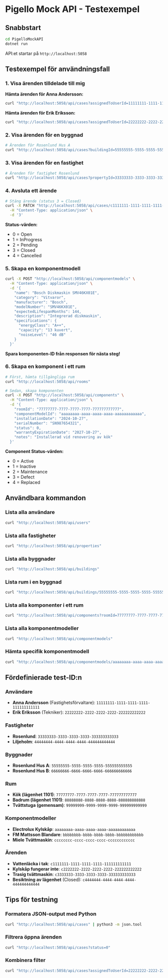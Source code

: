 # Pigello Mock API - Testexempel

## Snabbstart

```bash
cd PigelloMockAPI
dotnet run
```

API:et startar på `http://localhost:5058`

## Testexempel för användningsfall

### 1. Visa ärenden tilldelade till mig

**Hämta ärenden för Anna Andersson:**
```bash
curl "http://localhost:5058/api/cases?assignedToUserId=11111111-1111-1111-1111-111111111111"
```

**Hämta ärenden för Erik Eriksson:**
```bash
curl "http://localhost:5058/api/cases?assignedToUserId=22222222-2222-2222-2222-222222222222"
```

### 2. Visa ärenden för en byggnad

```bash
# Ärenden för Rosenlund Hus A
curl "http://localhost:5058/api/cases?buildingId=55555555-5555-5555-5555-555555555555"
```

### 3. Visa ärenden för en fastighet

```bash
# Ärenden för fastighet Rosenlund
curl "http://localhost:5058/api/cases?propertyId=33333333-3333-3333-3333-333333333333"
```

### 4. Avsluta ett ärende

```bash
# Stäng ärende (status 3 = Closed)
curl -X PATCH "http://localhost:5058/api/cases/c1111111-1111-1111-1111-111111111111/status" \
  -H "Content-Type: application/json" \
  -d '3'
```

**Status-värden:**
- 0 = Open
- 1 = InProgress
- 2 = Pending
- 3 = Closed
- 4 = Cancelled

### 5. Skapa en komponentmodell

```bash
curl -X POST "http://localhost:5058/api/componentmodels" \
  -H "Content-Type: application/json" \
  -d '{
    "name": "Bosch Diskmaskin SMV46KX01E",
    "category": "Vitvaror",
    "manufacturer": "Bosch",
    "modelNumber": "SMV46KX01E",
    "expectedLifespanMonths": 144,
    "description": "Integrerad diskmaskin",
    "specifications": {
      "energyClass": "A++",
      "capacity": "13 kuvert",
      "noiseLevel": "46 dB"
    }
  }'
```

**Spara komponenten-ID från responsen för nästa steg!**

### 6. Skapa en komponent i ett rum

```bash
# Först, hämta tillgängliga rum
curl "http://localhost:5058/api/rooms"

# Sedan, skapa komponenten
curl -X POST "http://localhost:5058/api/components" \
  -H "Content-Type: application/json" \
  -d '{
    "roomId": "77777777-7777-7777-7777-777777777777",
    "componentModelId": "aaaaaaaa-aaaa-aaaa-aaaa-aaaaaaaaaaaa",
    "installationDate": "2024-10-27",
    "serialNumber": "SN987654321",
    "status": 0,
    "warrantyExpirationDate": "2027-10-27",
    "notes": "Installerad vid renovering av kök"
  }'
```

**Component Status-värden:**
- 0 = Active
- 1 = Inactive
- 2 = Maintenance
- 3 = Defect
- 4 = Replaced

## Användbara kommandon

### Lista alla användare
```bash
curl "http://localhost:5058/api/users"
```

### Lista alla fastigheter
```bash
curl "http://localhost:5058/api/properties"
```

### Lista alla byggnader
```bash
curl "http://localhost:5058/api/buildings"
```

### Lista rum i en byggnad
```bash
curl "http://localhost:5058/api/buildings/55555555-5555-5555-5555-555555555555/rooms"
```

### Lista alla komponenter i ett rum
```bash
curl "http://localhost:5058/api/components?roomId=77777777-7777-7777-7777-777777777777"
```

### Lista alla komponentmodeller
```bash
curl "http://localhost:5058/api/componentmodels"
```

### Hämta specifik komponentmodell
```bash
curl "http://localhost:5058/api/componentmodels/aaaaaaaa-aaaa-aaaa-aaaa-aaaaaaaaaaaa"
```

## Fördefinierade test-ID:n

### Användare
- **Anna Andersson** (Fastighetsförvaltare): `11111111-1111-1111-1111-111111111111`
- **Erik Eriksson** (Tekniker): `22222222-2222-2222-2222-222222222222`

### Fastigheter
- **Rosenlund**: `33333333-3333-3333-3333-333333333333`
- **Liljeholm**: `44444444-4444-4444-4444-444444444444`

### Byggnader
- **Rosenlund Hus A**: `55555555-5555-5555-5555-555555555555`
- **Rosenlund Hus B**: `66666666-6666-6666-6666-666666666666`

### Rum
- **Kök (lägenhet 1101)**: `77777777-7777-7777-7777-777777777777`
- **Badrum (lägenhet 1101)**: `88888888-8888-8888-8888-888888888888`
- **Tvättstuga (gemensam)**: `99999999-9999-9999-9999-999999999999`

### Komponentmodeller
- **Electrolux Kylskåp**: `aaaaaaaa-aaaa-aaaa-aaaa-aaaaaaaaaaaa`
- **FM Mattsson Blandare**: `bbbbbbbb-bbbb-bbbb-bbbb-bbbbbbbbbbbb`
- **Miele Tvättmaskin**: `cccccccc-cccc-cccc-cccc-cccccccccccc`

### Ärenden
- **Vattenläcka i tak**: `c1111111-1111-1111-1111-111111111111`
- **Kylskåp fungerar inte**: `c2222222-2222-2222-2222-222222222222`
- **Trasig tvättmaskin**: `c3333333-3333-3333-3333-333333333333`
- **Besiktning av lägenhet** (Closed): `c4444444-4444-4444-4444-444444444444`

## Tips för testning

### Formatera JSON-output med Python
```bash
curl "http://localhost:5058/api/cases" | python3 -m json.tool
```

### Filtrera öppna ärenden
```bash
curl "http://localhost:5058/api/cases?status=0"
```

### Kombinera filter
```bash
curl "http://localhost:5058/api/cases?assignedToUserId=22222222-2222-2222-2222-222222222222&status=0"
```
